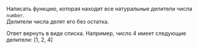 Написать функцию, которая находит все натуральные делители числа `number`.  
Делители числа делят его без остатка.

Ответ вернуть в виде списка. Например, число 4 имеет следующие делители: [1, 2, 4]
